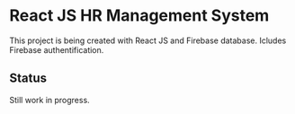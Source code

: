 # React JS HR Management System

This project is being created with React JS and Firebase database. 
Icludes Firebase authentification.

## Status

Still work in progress.
